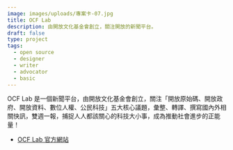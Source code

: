 ```yaml
---
image: images/uploads/專案卡-07.jpg
title: OCF Lab
description: 由開放文化基金會創立，關注開放的新聞平台。
draft: false
type: project
tags:
  - open source
  - designer
  - writer
  - advocator
  - basic
---
```

OCF Lab 是一個新聞平台，由開放文化基金會創立，關注「開放原始碼、開放政府、開放資料、數位人權、公民科技」五大核心議題，彙整、轉譯、撰寫國內外相關快訊，雙週一報，捕捉人人都該關心的科技大小事，成為推動社會進步的正能量！

- [OCF Lab 官方網站](https://lab.ocf.tw/)

